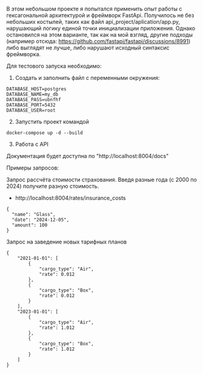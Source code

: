 В этом небольшом проекте я попытался применить опыт работы с гексагональной архитектурой и фреймворк FastApi. Получилось не без небольших костылей, таких как файл api_project/aplication/app.py, нарушающий логику единой точки инициализации приложения. Однако остановился на этом варианте, так как на мой взгляд, другие подходы (например отсюда: https://github.com/fastapi/fastapi/discussions/8991) либо выглядят не лучше, либо нарушают исходный синтаксис фреймворка. 

Для тестового запуска необходимо:

1. Создать и заполнить файл с переменными окружения:

```
DATABASE_HOST=postgres
DATABASE_NAME=my_db
DATABASE_PASS=ubnfhf
DATABASE_PORT=5432
DATABASE_USER=root
```

2. Запустить проект командой

```
docker-compose up -d --build
```

3. Работа с API

Документация будет доступна по "http://localhost:8004/docs"

Примеры запросов:

Запрос рассчёта стоимости страхования. Введя разные года (с 2000 по 2024) получите разную стоимость. 
- http://localhost:8004/rates/insurance_costs
```
{
  "name": "Glass",
  "date": "2024-12-05",
  "amount": 100
}
```

Запрос на заведение новых тарифных планов 

```
{
    "2021-01-01": [
        {
            "cargo_type": "Air",
            "rate": 0.012
        },
        {
            "cargo_type": "Box",
            "rate": 0.012
        }
    ],
    "2023-01-01": [
        {
            "cargo_type": "Air",
            "rate": 1.012
        },
        {
            "cargo_type": "Box",
            "rate": 1.012
        }
    ]
}
```
